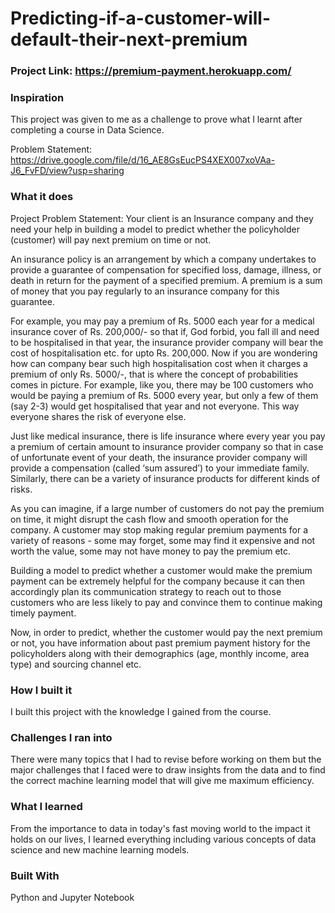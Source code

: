 # Predicting-if-a-customer-will-default-their-next-premium

### Project Link: https://premium-payment.herokuapp.com/

### Inspiration
This project was given to me as a challenge to prove what I learnt after completing a course in Data Science.

Problem Statement: https://drive.google.com/file/d/16_AE8GsEucPS4XEX007xoVAa-J6_FvFD/view?usp=sharing

### What it does
Project Problem Statement:
Your client is an Insurance company and they need your help in building a model to predict whether the policyholder (customer) will pay next premium on time or not.

An insurance policy is an arrangement by which a company undertakes to provide a guarantee of compensation for specified loss, damage, illness, or death in return for the payment of a specified premium. A premium is a sum of money that you pay regularly to an insurance company for this guarantee.

For example, you may pay a premium of Rs. 5000 each year for a medical insurance cover of Rs. 200,000/- so that if, God forbid, you fall ill and need to be hospitalised in that year, the insurance provider company will bear the cost of hospitalisation etc. for upto Rs. 200,000. Now if you are wondering how can company bear such high hospitalisation cost when it charges a premium of only Rs. 5000/-, that is where the concept of probabilities comes in picture. For example, like you, there may be 100 customers who would be paying a premium of Rs. 5000 every year, but only a few of them (say 2-3) would get hospitalised that year and not everyone. This way everyone shares the risk of everyone else.

Just like medical insurance, there is life insurance where every year you pay a premium of certain amount to insurance provider company so that in case of unfortunate event of your death, the insurance provider company will provide a compensation (called ‘sum assured’) to your immediate family. Similarly, there can be a variety of insurance products for different kinds of risks.

As you can imagine, if a large number of customers do not pay the premium on time, it might disrupt the cash flow and smooth operation for the company. A customer may stop making regular premium payments for a variety of reasons - some may forget, some may find it expensive and not worth the value, some may not have money to pay the premium etc.

Building a model to predict whether a customer would make the premium payment can be extremely helpful for the company because it can then accordingly plan its communication strategy to reach out to those customers who are less likely to pay and convince them to continue making timely payment.

Now, in order to predict, whether the customer would pay the next premium or not, you have information about past premium payment history for the policyholders along with their demographics (age, monthly income, area type) and sourcing channel etc.

### How I built it
I built this project with the knowledge I gained from the course.

### Challenges I ran into
There were many topics that I had to revise before working on them but the major challenges that I faced were to draw insights from the data and to find the correct machine learning model that will give me maximum efficiency.

### What I learned
From the importance to data in today's fast moving world to the impact it holds on our lives, I learned everything including various concepts of data science and new machine learning models.

### Built With
Python and
Jupyter Notebook
